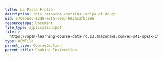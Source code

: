 ```yaml
---
title: La Pasta Frolla
description: This resource contains recipe of dough.
uid: 570e5ed6-12d8-e8fa-c953-692ac2fbc8e6
resourcetype: Document
file_type: application/pdf
file: >-
  https://open-learning-course-data-rc.s3.amazonaws.com/es-s41-speak-italian-with-your-mouth-full-spring-2012/570e5ed612d8e8fac953692ac2fbc8e6_MITES_S41S12_dough_recipe.pdf
type: OCWFile
parent_type: CourseSection
parent_title: Cooking Instruction
---
```

